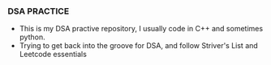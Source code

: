 ### DSA PRACTICE

- This is my DSA practive repository, I usually code in C++ and sometimes python.
- Trying to get back into the groove for DSA, and follow Striver's List and Leetcode essentials